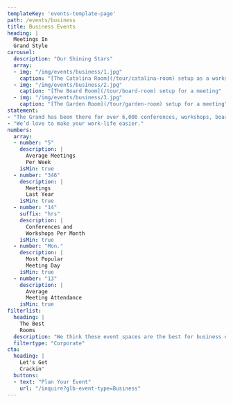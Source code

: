 ```yaml
---
templateKey: 'events-template-page'
path: /events/business
title: Business Events
heading: |
  Meetings In
  Grand Style
carousel:
  description: "Our Shining Stars"
  array:
  - img: "/img/events/business/1.jpg"
    caption: "[The Catalina Room](/tour/catalina-room) setup as a workshop"
  - img: "/img/events/business/2.jpg"
    caption: "[The Board Room](/tour/board-room) setup for a meeting"
  - img: "/img/events/business/3.jpg"
    caption: "[The Garden Room](/tour/garden-room) setup for a meeting"
statement:
- "The Grand has been there for over 6,000 conferences, workshops, board meetings, and other business-related events over the past decade."
- "We’d love to make your work-life easier."
numbers:
  array:
  - number: "5"
    description: |  
      Average Meetings
      Per Week
    isMin: true
  - number: "346"
    description: |  
      Meetings
      Last Year
    isMin: true
  - number: "14"
    suffix: "hrs"
    description: |  
      Conferences and
      Workshops Per Month
    isMin: true
  - number: "Mon."
    description: |  
      Most Popular
      Meeting Day
    isMin: true
  - number: "13"
    description: |  
      Average
      Meeting Attendance
    isMin: true
filterlist:
  heading: |
    The Best
    Rooms
  description: "We think these event spaces are the best for business events of all shapes and sizes"
  filtertype: "Corporate"
cta:
  heading: |
    Let's Get
    Crackin'
  buttons:
  - text: "Plan Your Event"
    url: "/inquire?glb-event-type=Business"
---
```

